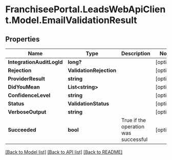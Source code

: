 # FranchiseePortal.LeadsWebApiClient.Model.EmailValidationResult

## Properties

Name | Type | Description | Notes
------------ | ------------- | ------------- | -------------
**IntegrationAuditLogId** | **long?** |  | [optional] 
**Rejection** | **ValidationRejection** |  | [optional] 
**ProviderResult** | **string** |  | [optional] 
**DidYouMean** | **List&lt;string&gt;** |  | [optional] 
**ConfidenceLevel** | **string** |  | [optional] 
**Status** | **ValidationStatus** |  | [optional] 
**VerboseOutput** | **string** |  | [optional] 
**Succeeded** | **bool** | True if the operation was successful | [optional] 

[[Back to Model list]](../README.md#documentation-for-models) [[Back to API list]](../README.md#documentation-for-api-endpoints) [[Back to README]](../README.md)

